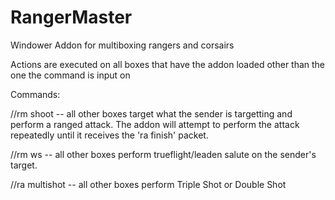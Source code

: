 # RangerMaster
Windower Addon for multiboxing rangers and corsairs

Actions are executed on all boxes that have the addon loaded other than the one the command is input on

Commands:

//rm shoot -- all other boxes target what the sender is targetting and perform a ranged attack.
  The addon will attempt to perform the attack repeatedly until it receives the 'ra finish' packet.
  
//rm ws -- all other boxes perform trueflight/leaden salute on the sender's target.

//ra multishot -- all other boxes perform Triple Shot or Double Shot
